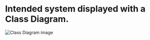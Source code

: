 # Intended system displayed with a Class Diagram.

![Class Diagram image](https://gitlab.lnu.se/sp222ym/therecipeapp/-/blob/master/TheRecipeApp%20Class%20Diagram.png "First intended Class Diagram off The Recipe App")